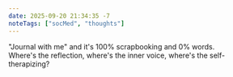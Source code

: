 ```yaml
---
date: 2025-09-20 21:34:35 -7
noteTags: ["socMed", "thoughts"]
---
```

"Journal with me" and it's 100% scrapbooking and 0% words.  
Where's the reflection, where's the inner voice, where's the self-therapizing?